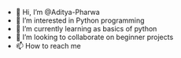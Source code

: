 - 👋 Hi, I’m @Aditya-Pharwa
- 👀 I’m interested in Python programming
- 🌱 I’m currently learning as basics of python
- 💞️ I’m looking to collaborate on beginner projects
- 📫 How to reach me 

<!---
Aditya-Pharwa/Aditya-Pharwa is a ✨ special ✨ repository because its `README.md` (this file) appears on your GitHub profile.
You can click the Preview link to take a look at your changes.
--->
